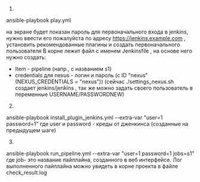 1.
ansible-playbook play.yml 

на экране будет показан пароль для первоначального входа в jenkins, нужно ввести его пожалуйста по адресу https://jenkins.example.com , установить рекомендованные плагины и создать первоначального пользователя
В корне лежит файл с именем Jenkinsfile , на основе него нужно создать:
  - Item - pipeline (напр., с названием s1)
  - credentials для nexus - логин и пароль (с ID "nexus" (NEXUS_CREDENTIALS = "nexus")) 
    (сейчас ./settings_nexus.sh создает jenkins/jenkins , так же можно задать своего пользователь в переменные USERNAME/PASSWORDNEW)
2.
ansible-playbook install_plugin_jenkins.yml --extra-var "user=1 password=1"
где user и password - креды от дженкинса (созданные на предыдущем шаге)


3. 
ansible-playbook run_pipeline.yml --extra-var "user=1 password=1 jobs=s1"
где job- это название пайплайна, созданного в веб интерфейсе. Лог выполненного пайплайна можно увидеть в корне проекта в файле check_result.log

